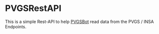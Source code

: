 # PVGSRestAPI

This is a simple Rest-API to help [PVGSBot](https://github.com/HannesHil/PVGSBot) read data from the PVGS / INSA Endpoints. 
